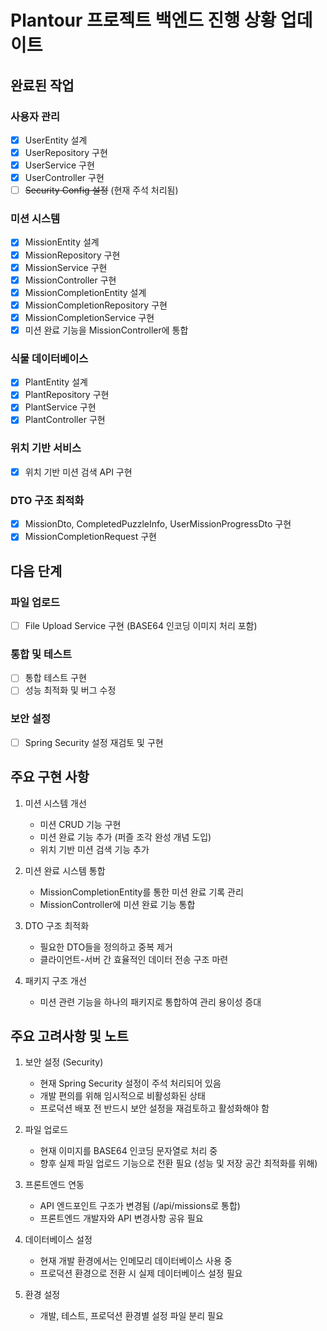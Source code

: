# Plantour 프로젝트 백엔드 진행 상황 업데이트
## 완료된 작업

### 사용자 관리
- [x] UserEntity 설계
- [x] UserRepository 구현
- [x] UserService 구현
- [x] UserController 구현
- [ ] ~~Security Config 설정~~ (현재 주석 처리됨)

### 미션 시스템
- [x] MissionEntity 설계
- [x] MissionRepository 구현
- [x] MissionService 구현
- [x] MissionController 구현
- [x] MissionCompletionEntity 설계
- [x] MissionCompletionRepository 구현
- [x] MissionCompletionService 구현
- [x] 미션 완료 기능을 MissionController에 통합

### 식물 데이터베이스
- [x] PlantEntity 설계
- [x] PlantRepository 구현
- [x] PlantService 구현
- [x] PlantController 구현

### 위치 기반 서비스
- [x] 위치 기반 미션 검색 API 구현

### DTO 구조 최적화
- [x] MissionDto, CompletedPuzzleInfo, UserMissionProgressDto 구현
- [x] MissionCompletionRequest 구현

## 다음 단계

### 파일 업로드
- [ ] File Upload Service 구현 (BASE64 인코딩 이미지 처리 포함)

### 통합 및 테스트
- [ ] 통합 테스트 구현
- [ ] 성능 최적화 및 버그 수정

### 보안 설정
- [ ] Spring Security 설정 재검토 및 구현

## 주요 구현 사항

1. 미션 시스템 개선
   - 미션 CRUD 기능 구현
   - 미션 완료 기능 추가 (퍼즐 조각 완성 개념 도입)
   - 위치 기반 미션 검색 기능 추가

2. 미션 완료 시스템 통합
   - MissionCompletionEntity를 통한 미션 완료 기록 관리
   - MissionController에 미션 완료 기능 통합

3. DTO 구조 최적화
   - 필요한 DTO들을 정의하고 중복 제거
   - 클라이언트-서버 간 효율적인 데이터 전송 구조 마련

4. 패키지 구조 개선
   - 미션 관련 기능을 하나의 패키지로 통합하여 관리 용이성 증대

## 주요 고려사항 및 노트

1. 보안 설정 (Security)
   - 현재 Spring Security 설정이 주석 처리되어 있음
   - 개발 편의를 위해 임시적으로 비활성화된 상태
   - 프로덕션 배포 전 반드시 보안 설정을 재검토하고 활성화해야 함

2. 파일 업로드
   - 현재 이미지를 BASE64 인코딩 문자열로 처리 중
   - 향후 실제 파일 업로드 기능으로 전환 필요 (성능 및 저장 공간 최적화를 위해)

3. 프론트엔드 연동
   - API 엔드포인트 구조가 변경됨 (/api/missions로 통합)
   - 프론트엔드 개발자와 API 변경사항 공유 필요

4. 데이터베이스 설정
   - 현재 개발 환경에서는 인메모리 데이터베이스 사용 중
   - 프로덕션 환경으로 전환 시 실제 데이터베이스 설정 필요

5. 환경 설정
   - 개발, 테스트, 프로덕션 환경별 설정 파일 분리 필요
